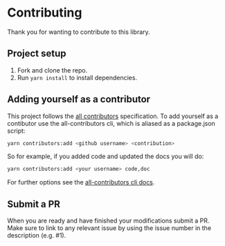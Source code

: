 # Contributing

Thank you for wanting to contribute to this library.

## Project setup

1.  Fork and clone the repo.
2.  Run `yarn install` to install dependencies.

## Adding yourself as a contributor

This project follows the [all contributors](https://github.com/kentcdodds/all-contributors)
specification. To add yourself as a contibutor use the all-contributors cli, which is aliased as a package.json script:

```bash
yarn contributors:add <github username> <contribution>
```

So for example, if you added code and updated the docs you will do:

```bash
yarn contributors:add <your username> code,doc
```

For further options see the [all-contributors cli docs](https://allcontributors.org/docs/en/cli/usage).

## Submit a PR

When you are ready and have finished your modifications submit a PR. Make sure to link to any relevant issue by using the issue number in the description (e.g. #1).
